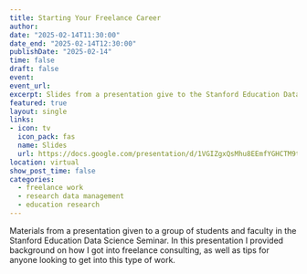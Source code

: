 ```yaml
---
title: Starting Your Freelance Career
author:
date: "2025-02-14T11:30:00"
date_end: "2025-02-14T12:30:00"
publishDate: "2025-02-14"
time: false
draft: false
event: 
event_url: 
excerpt: Slides from a presentation give to the Stanford Education Data Science Seminar.
featured: true
layout: single
links:
- icon: tv
  icon_pack: fas
  name: Slides
  url: https://docs.google.com/presentation/d/1VGIZgxQsMhu8EEmfYGHCTM9tN5yt1-Bj/
location: virtual 
show_post_time: false
categories:
  - freelance work
  - research data management
  - education research
---
```


Materials from a presentation given to a group of students and faculty in the Stanford Education Data Science Seminar. In this presentation I provided background on how I got into freelance consulting, as well as tips for anyone looking to get into this type of work.
